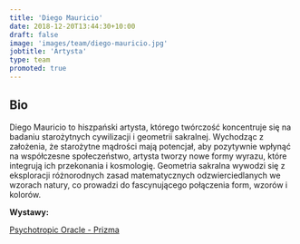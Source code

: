 ```yaml
---
title: 'Diego Mauricio'
date: 2018-12-20T13:44:30+10:00
draft: false
image: 'images/team/diego-mauricio.jpg'
jobtitle: 'Artysta'
type: team
promoted: true
---
```


## Bio

Diego Mauricio to hiszpański artysta, którego twórczość koncentruje się na badaniu starożytnych cywilizacji i geometrii sakralnej. Wychodząc z założenia, że starożytne mądrości mają potencjał, aby pozytywnie wpłynąć na współczesne społeczeństwo, artysta tworzy nowe formy wyrazu, które integrują ich przekonania i kosmologię. Geometria sakralna wywodzi się z eksploracji różnorodnych zasad matematycznych odzwierciedlanych we wzorach natury, co prowadzi do fascynującego połączenia form, wzorów i kolorów.

**Wystawy:**

[Psychotropic Oracle  - Prizma](/pokazy/psychotropic-oracle)